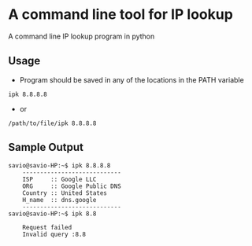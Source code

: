 # A command line tool for IP lookup

A command line  IP lookup program in python

Usage
------

* Program should be saved in any of the locations in the PATH variable  

```
ipk 8.8.8.8
```
* or

```
/path/to/file/ipk 8.8.8.8
```

Sample Output
-------------

```console
savio@savio-HP:~$ ipk 8.8.8.8
	----------------------------
	ISP     :: Google LLC
	ORG     :: Google Public DNS
	Country :: United States
	H_name  :: dns.google
	----------------------------
savio@savio-HP:~$ ipk 8.8
	
	Request failed 
	Invalid query :8.8

````



